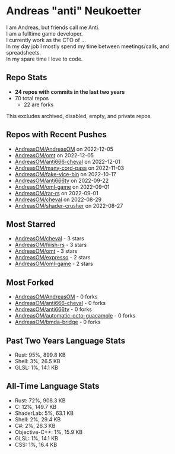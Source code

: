 
# Andreas "anti" Neukoetter

I am Andreas, but friends call me Anti.  
I am a fulltime game developer.  
I currently work as the CTO of ...  
In my day job I mostly spend my time between meetings/calls, and spreadsheets.  
In my spare time I love to code.  

## Repo Stats
- **24 repos with commits in the last two years**
- 70 total repos
  - 22 are forks

This excludes archived, disabled, empty, and private repos.

## Repos with Recent Pushes
- [AndreasOM/AndreasOM](https://github.com/AndreasOM/AndreasOM) on 2022-12-05
- [AndreasOM/omt](https://github.com/AndreasOM/omt) on 2022-12-05
- [AndreasOM/anti666-cheval](https://github.com/AndreasOM/anti666-cheval) on 2022-12-01
- [AndreasOM/many-cord-pass](https://github.com/AndreasOM/many-cord-pass) on 2022-11-03
- [AndreasOM/fake-vice-bin](https://github.com/AndreasOM/fake-vice-bin) on 2022-10-17
- [AndreasOM/anti666tv](https://github.com/AndreasOM/anti666tv) on 2022-09-22
- [AndreasOM/oml-game](https://github.com/AndreasOM/oml-game) on 2022-09-01
- [AndreasOM/rar-rs](https://github.com/AndreasOM/rar-rs) on 2022-09-01
- [AndreasOM/cheval](https://github.com/AndreasOM/cheval) on 2022-08-29
- [AndreasOM/shader-crusher](https://github.com/AndreasOM/shader-crusher) on 2022-08-27


## Most Starred
- [AndreasOM/cheval](https://github.com/AndreasOM/cheval) - 3 stars
- [AndreasOM/fiiish-rs](https://github.com/AndreasOM/fiiish-rs) - 3 stars
- [AndreasOM/omt](https://github.com/AndreasOM/omt) - 3 stars
- [AndreasOM/expresso](https://github.com/AndreasOM/expresso) - 2 stars
- [AndreasOM/oml-game](https://github.com/AndreasOM/oml-game) - 2 stars


## Most Forked
- [AndreasOM/AndreasOM](https://github.com/AndreasOM/AndreasOM) - 0 forks
- [AndreasOM/anti666-cheval](https://github.com/AndreasOM/anti666-cheval) - 0 forks
- [AndreasOM/anti666tv](https://github.com/AndreasOM/anti666tv) - 0 forks
- [AndreasOM/automatic-octo-guacamole](https://github.com/AndreasOM/automatic-octo-guacamole) - 0 forks
- [AndreasOM/bmda-bridge](https://github.com/AndreasOM/bmda-bridge) - 0 forks


## Past Two Years Language Stats
- Rust: 95%, 899.8 KB
- Shell: 3%, 26.5 KB
- GLSL: 1%, 14.1 KB


## All-Time Language Stats
- Rust: 72%, 908.3 KB
- C: 12%, 149.7 KB
- ShaderLab: 5%, 63.1 KB
- Shell: 2%, 29.4 KB
- C#: 2%, 26.3 KB
- Objective-C++: 1%, 15.9 KB
- GLSL: 1%, 14.1 KB
- CSS: 1%, 16.4 KB

